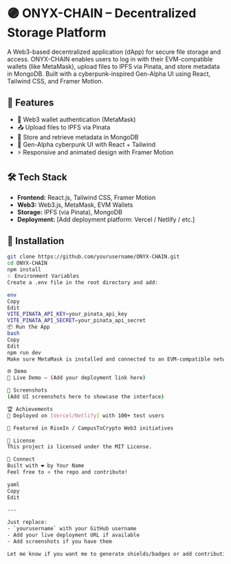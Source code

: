 # 🟣 ONYX-CHAIN – Decentralized Storage Platform

A Web3-based decentralized application (dApp) for secure file storage and access. ONYX-CHAIN enables users to log in with their EVM-compatible wallets (like MetaMask), upload files to IPFS via Pinata, and store metadata in MongoDB. Built with a cyberpunk-inspired Gen-Alpha UI using React, Tailwind CSS, and Framer Motion.

## 🚀 Features

- 🔐 Web3 wallet authentication (MetaMask)
- 📤 Upload files to IPFS via Pinata
- 📁 Store and retrieve metadata in MongoDB
- 🎨 Gen-Alpha cyberpunk UI with React + Tailwind
- ⚡ Responsive and animated design with Framer Motion

## 🛠️ Tech Stack

- **Frontend:** React.js, Tailwind CSS, Framer Motion
- **Web3:** Web3.js, MetaMask, EVM Wallets
- **Storage:** IPFS (via Pinata), MongoDB
- **Deployment:** [Add deployment platform: Vercel / Netlify / etc.]

## 🔧 Installation

```bash
git clone https://github.com/yourusername/ONYX-CHAIN.git
cd ONYX-CHAIN
npm install
✨ Environment Variables
Create a .env file in the root directory and add:

env
Copy
Edit
VITE_PINATA_API_KEY=your_pinata_api_key
VITE_PINATA_API_SECRET=your_pinata_api_secret
📦 Run the App
bash
Copy
Edit
npm run dev
Make sure MetaMask is installed and connected to an EVM-compatible network.

🌐 Demo
🔗 Live Demo — (Add your deployment link here)

📸 Screenshots
(Add UI screenshots here to showcase the interface)

🏆 Achievements
🚀 Deployed on [Vercel/Netlify] with 100+ test users

🎉 Featured in RiseIn / CampusToCrypto Web3 initiatives

📄 License
This project is licensed under the MIT License.

🙌 Connect
Built with ❤️ by Your Name
Feel free to ⭐ the repo and contribute!

yaml
Copy
Edit

---

Just replace:
- `yourusername` with your GitHub username
- Add your live deployment URL if available
- Add screenshots if you have them

Let me know if you want me to generate shields/badges or add contribution guidelines!
